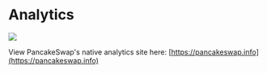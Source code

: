 # Analytics

![](../../.gitbook/assets/image%20%289%29%20%281%29.png)

View PancakeSwap's native analytics site here: [https://pancakeswap.info](https://pancakeswap.info)

